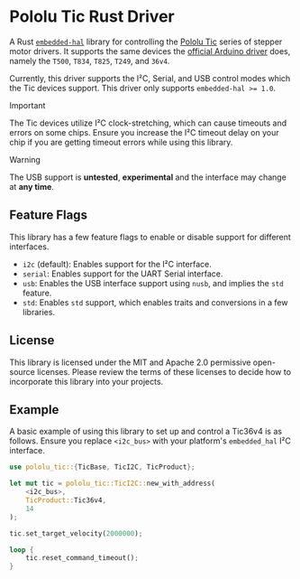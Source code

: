 # Pololu Tic Rust Driver
A Rust [`embedded-hal`](https://docs.rs/embedded-hal/latest/embedded_hal/)
library for controlling the [Pololu Tic](https://www.pololu.com/tic) series of
stepper motor drivers. It supports the same devices the
[official Arduino driver](https://github.com/pololu/tic-arduino) does, namely
the `T500`, `T834`, `T825`, `T249`, and `36v4`.

Currently, this driver supports the I²C, Serial, and USB control modes which the Tic
devices support. This driver only supports `embedded-hal >= 1.0`.

> [!IMPORTANT]
> The Tic devices utilize I²C clock-stretching, which can cause timeouts and
> errors on some chips. Ensure you increase the I²C timeout delay on your chip
> if you are getting timeout errors while using this library.

> [!WARNING]
> The USB support is **untested**, **experimental** and the interface may change at
> **any time**.

## Feature Flags
This library has a few feature flags to enable or disable support for different interfaces.

 - `i2c` (default): Enables support for the I²C interface.
 - `serial`: Enables support for the UART Serial interface.
 - `usb`: Enables the USB interface support using `nusb`, and implies the `std` feature.
 - `std`: Enables `std` support, which enables traits and conversions in a few libraries.

## License
This library is licensed under the MIT and Apache 2.0 permissive open-source
licenses. Please review the terms of these licenses to decide how to incorporate
this library into your projects.

## Example
A basic example of using this library to set up and control a Tic36v4 is as
follows. Ensure you replace `<i2c_bus>` with your platform's `embedded_hal`
I²C interface.

```rust
use pololu_tic::{TicBase, TicI2C, TicProduct};

let mut tic = pololu_tic::TicI2C::new_with_address(
    <i2c_bus>,
    TicProduct::Tic36v4,
    14
);

tic.set_target_velocity(2000000);

loop {
    tic.reset_command_timeout();
}
```
